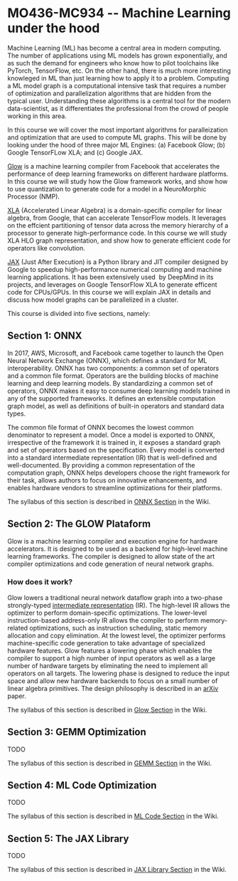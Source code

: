 # MO436-MC934 -- Machine Learning under the hood

Machine Learning (ML) has become a central area in modern computing. The number
of applications using ML models has grown exponentially, and as such the demand
for engineers who know how to pilot  toolchains  like PyTorch, TensorFlow, etc.
On the other hand, there is much more interesting knowleged in ML than just
learning how to apply it to a problem. Computing a ML model graph is
a computational intensive task that requires a number of optimization and
parallelization algorithms that are hidden from the typical user. Understanding
these algorithms is a central tool for the  modern data-scientist,  as it
differentiates the professional from the crowd of people working in this area.

In this course we will cover the most important algorithms for paralleization
and optimization that are used to compute  ML graphs. This will be done by
looking under the hood of three major ML Engines: (a) Facebook Glow; (b) Google
TensorFLow XLA; and (c) Google JAX.

[Glow](https://github.com/pytorch/glow) is a machine learning compiler from
Facebook that accelerates the performance of deep learning frameworks on
different hardware platforms. In this course we will study how the Glow
framework works, and show how to use quantization to generate code for a model
in a NeuroMorphic Processor (NMP).

[XLA](https://www.tensorflow.org/xla) (Accelerated Linear Algebra) is
a domain-specific compiler for linear algebra, from Google, that can accelerate
TensorFlow models. It leverages on the effcient partitioning of tensor data
across the memory hierarchy of a processor to generate high-performance code.
In this course we will study XLA HLO graph representation, and show how to
generate efficient code for operators like convolution.

[JAX](https://github.com/google/jax) (Just After Execution) is a Python library
and JIT compiler designed by Google to speedup high-performance numerical
computing and machine learning applications. It has been extensively used  by
DeepMind in its projects, and leverages on Google TensorFlow XLA to generate
efficent code for CPUs/GPUs. In this course we will explain JAX in details and
discuss how model graphs can be parallelized in a cluster.

This course is divided into five sections, namely:

## Section 1: ONNX

In 2017, AWS, Microsoft, and Facebook came together to launch the Open Neural
Network Exchange (ONNX), which defines a standard for ML interoperability. ONNX
has two components: a common set of operators and a common file format.
Operators are the building blocks of machine learning and deep learning models.
By standardizing a common set of operators, ONNX makes it easy to consume deep
learning models trained in any of the supported frameworks. It defines an
extensible computation graph model, as well as definitions of built-in
operators and standard data types.

The common file format of ONNX becomes the lowest common denominator to
represent a model. Once a model is exported to ONNX, irrespective of the
framework it is trained in, it exposes a standard graph and set of operators
based on the specification. Every model is converted into a standard
intermediate representation (IR) that is well-defined and well-documented. By
providing a common representation of the computation graph, ONNX helps
developers choose the right framework for their task, allows authors to focus
on innovative enhancements, and enables hardware vendors to streamline
optimizations for their platforms.

The syllabus of this section is described in [ONNX
Section](https://github.com/MO436-MC934/notebooks/wiki/1.ONNX-Model#1open-neural-network-exchange--onnx)
in the Wiki.

## Section 2: The GLOW Plataform

Glow is a machine learning compiler and execution engine for hardware
accelerators. It is designed to be used as a backend for high-level machine
learning frameworks. The compiler is designed to allow state of the art
compiler optimizations and code generation of neural network graphs.

### How does it work?

Glow lowers a traditional neural network dataflow graph into a two-phase
strongly-typed [intermediate
representation](https://github.com/pytorch/glow/blob/master/docs/IR.md) (IR).
The high-level IR allows the optimizer to perform domain-specific
optimizations. The lower-level instruction-based address-only IR allows the
compiler to perform memory-related optimizations, such as instruction
scheduling, static memory allocation and copy elimination. At the lowest level,
the optimizer performs machine-specific code generation to take advantage of
specialized hardware features. Glow features a lowering phase which enables the
compiler to support a high number of input operators as well as a large number
of hardware targets by eliminating the need to implement all operators on all
targets. The lowering phase is designed to reduce the input space and allow new
hardware backends to focus on a small number of linear algebra primitives. The
design philosophy is described in an [arXiv](https://arxiv.org/abs/1805.00907)
paper.

The syllabus of this section is described in [Glow
Section](https://github.com/MO436-MC934/notebooks/wiki/2.Glow-PLatform#2-glow-platform)
in the Wiki.

## Section 3: GEMM Optimization

TODO

The syllabus of this section is described in [GEMM
Section](https://github.com/MO436-MC934/notebooks/wiki/3.GEMM-Optimization#3-gemm-optimization)
in the Wiki.

## Section 4: ML Code Optimization

TODO

The syllabus of this section is described in [ML Code
Section](https://github.com/MO436-MC934/notebooks/wiki/4.ML-Code#4-ml-code-optimization)
in the Wiki.

## Section 5: The JAX Library

TODO

The syllabus of this section is described in [JAX
Library Section](https://github.com/MO436-MC934/notebooks/wiki/5.JAX-Library#5-the-jax-library)
in the Wiki.

